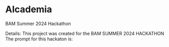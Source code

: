 # AIcademia
BAM Summer 2024 Hackathon

Details:
This project was created for the BAM SUMMER 2024 HACKATHON
The prompt for this hackaton is: 